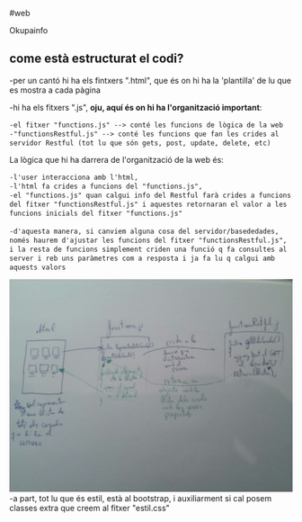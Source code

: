 #web

Okupainfo

come està estructurat el codi?
-
-per un cantó hi ha els fintxers ".html", que és on hi ha la 'plantilla' de lu que es mostra a cada pàgina

-hi ha els fitxers ".js", **oju, aquí és on hi ha l'organització important**:
```
-el fitxer "functions.js" --> conté les funcions de lògica de la web
-"functionsRestful.js" --> conté les funcions que fan les crides al servidor Restful (tot lu que són gets, post, update, delete, etc)

```
La lògica que hi ha darrera de l'organització de la web és:
```
-l'user interacciona amb l'html,
-l'html fa crides a funcions del "functions.js",
-el "functions.js" quan calgui info del Restful farà crides a funcions del fitxer "functionsRestful.js" i aquestes retornaran el valor a les funcions inicials del fitxer "functions.js"

-d'aquesta manera, si canviem alguna cosa del servidor/basededades, només haurem d'ajustar les funcions del fitxer "functionsRestful.js", i la resta de funcions simplement criden una funció q fa consultes al server i reb uns paràmetres com a resposta i ja fa lu q calgui amb aquests valors
```

![alt tag](https://raw.githubusercontent.com/dsaqp1516g3/web/master/organitzaciocodi.jpg)
-a part, tot lu que és estil, està al bootstrap, i auxiliarment si cal posem classes extra que creem al fitxer "estil.css"
